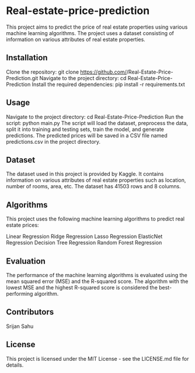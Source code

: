 # Real-estate-price-prediction
This project aims to predict the price of real estate properties using various machine learning algorithms. The project uses a dataset consisting of information on various attributes of real estate properties.

## Installation

Clone the repository: git clone https://github.com/<username>/Real-Estate-Price-Prediction.git
Navigate to the project directory: cd Real-Estate-Price-Prediction
Install the required dependencies: pip install -r requirements.txt
  
## Usage
Navigate to the project directory: cd Real-Estate-Price-Prediction
Run the script: python main.py
The script will load the dataset, preprocess the data, split it into training and testing sets, train the model, and generate predictions.
The predicted prices will be saved in a CSV file named predictions.csv in the project directory.
  
## Dataset
  
The dataset used in this project is provided by Kaggle. It contains information on various attributes of real estate properties such as location, number of rooms, area, etc. The dataset has 41503 rows and 8 columns.
  
 ## Algorithms
  
 This project uses the following machine learning algorithms to predict real estate prices:
  
Linear Regression
Ridge Regression
Lasso Regression
ElasticNet Regression
Decision Tree Regression
Random Forest Regression
  
## Evaluation
  
The performance of the machine learning algorithms is evaluated using the mean squared error (MSE) and the R-squared score. The algorithm with the lowest MSE and the highest R-squared score is considered the best-performing algorithm.
  
## Contributors

Srijan Sahu

## License
This project is licensed under the MIT License - see the LICENSE.md file for details.

